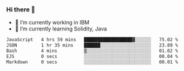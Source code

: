 ### Hi there 👋

<!--
**mathcodeman/mathcodeman** is a ✨ _special_ ✨ repository because its `README.md` (this file) appears on your GitHub profile.

Here are some ideas to get you started:

- 🔭 I’m currently working on ...
- 🌱 I’m currently learning ...
- 👯 I’m looking to collaborate on ...
- 🤔 I’m looking for help with ...
- 💬 Ask me about ...
- 📫 How to reach me: ...
- 😄 Pronouns: ...
- ⚡ Fun fact: ...
-->

- 🔭 I’m currently working in IBM
- 🌱 I’m currently learning Solidity, Java

<!--START_SECTION:waka-->

```txt
JavaScript   4 hrs 59 mins   ██████████████████▓░░░░░░   75.02 %
JSON         1 hr 35 mins    ██████░░░░░░░░░░░░░░░░░░░   23.89 %
Bash         4 mins          ▒░░░░░░░░░░░░░░░░░░░░░░░░   01.02 %
EJS          0 secs          ░░░░░░░░░░░░░░░░░░░░░░░░░   00.04 %
Markdown     0 secs          ░░░░░░░░░░░░░░░░░░░░░░░░░   00.01 %
```

<!--END_SECTION:waka-->
